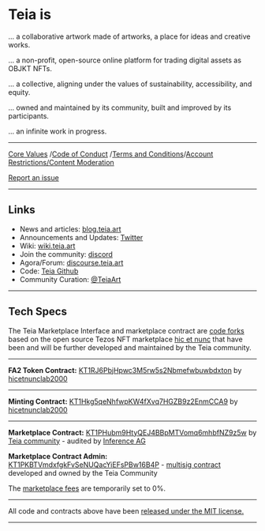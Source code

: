 # Teia is

... a collaborative artwork made of artworks, a place for ideas and creative works.

... a non-profit, open-source online platform for trading digital assets as OBJKT NFTs.

... a collective, aligning under the values of sustainability, accessibility, and equity.

... owned and maintained by its community, built and improved by its participants.

... an infinite work in progress.

---

[Core Values](https://github.com/teia-community/teia-docs/wiki/Core-Values-Code-of-Conduct-Terms-and-Conditions#core-values) /[Code of Conduct](https://github.com/teia-community/teia-docs/wiki/Core-Values-Code-of-Conduct-Terms-and-Conditions#code-of-conduct) /[Terms and Conditions](https://github.com/teia-community/teia-docs/wiki/Core-Values-Code-of-Conduct-Terms-and-Conditions#terms-and-conditions)/[Account Restrictions/Content Moderation](https://github.com/teia-community/teia-docs/wiki/Core-Values-Code-of-Conduct-Terms-and-Conditions#content-moderation)

[Report an issue](https://github.com/teia-community/teia-ui/issues)

---

## Links

- News and articles: [blog.teia.art](https://blog.teia.art)
- Announcements and Updates: [Twitter](https://twitter.com/TeiaCommunity)
- Wiki: [wiki.teia.art](https://github.com/teia-community/teia-docs/wiki)
- Join the community: [discord](https://discord.com/invite/7pZrPCcgnG)
- Agora/Forum: [discourse.teia.art](https://discourse.teia.art/)
- Code: [Teia Github](https://github.com/teia-community)
- Community Curation: [@TeiaArt](https://twitter.com/TeiaCommunity)

---

## Tech Specs

The Teia Marketplace Interface and marketplace contract are [code forks](https://github.com/teia-community/teia-ui) based on the open source Tezos NFT marketplace [hic et nunc](https://github.com/hicetnunc2000) that have been and will be further developed and maintained by the Teia community.

---

**FA2 Token Contract:** [KT1RJ6PbjHpwc3M5rw5s2Nbmefwbuwbdxton](https://tzstats.com/KT1RJ6PbjHpwc3M5rw5s2Nbmefwbuwbdxton) by [hicetnunclab2000](https://github.com/hicetnunc2000/objkt-swap)

---

**Minting Contract:** [KT1Hkg5qeNhfwpKW4fXvq7HGZB9z2EnmCCA9](https://tzkt.io/KT1Hkg5qeNhfwpKW4fXvq7HGZB9z2EnmCCA9/operations/) by [hicetnunclab2000](https://github.com/hicetnunc2000/objkt-swap)

---

**Marketplace Contract:** [KT1PHubm9HtyQEJ4BBpMTVomq6mhbfNZ9z5w](https://tzkt.io/KT1PHubm9HtyQEJ4BBpMTVomq6mhbfNZ9z5w/operations/) by [Teia community](https://github.com/teia-community/teia-smart-contracts/blob/main/python/contracts/teiaMarketplace_v1.py) - audited by [Inference AG](https://github.com/InferenceAG/ReportPublications/blob/master/Inference%20AG%20-%20Teia%20community%20-%20marketplace%20%26%20multisig%20-%20v1.0.pdf)

**Marketplace Contract Admin:** [KT1PKBTVmdxfgkFvSeNUQacYiEFsPBw16B4P](https://tzkt.io/KT1PKBTVmdxfgkFvSeNUQacYiEFsPBw16B4P/operations/) - [multisig contract](https://multisign.onrender.com/) developed and owned by the Teia Community

The [marketplace fees](https://github.com/teia-community/teia-docs/wiki/Marketplace-Fees) are temporarily set to 0%.

---

All code and contracts above have been [released under the MIT license.](https://github.com/teia-community/teia-ui/blob/main/LICENSE)

---
